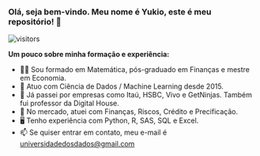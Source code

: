 ### Olá, seja bem-vindo. Meu nome é Yukio, este é meu repositório! 👋

![visitors](https://visitor-badge.glitch.me/badge?page_id=page.id)


<b>Um pouco sobre minha formação e experiência:</b>
- 🙋‍♂️ Sou formado em Matemática, pós-graduado em Finanças e mestre em Economia.
- 🤖 Atuo com Ciência de Dados / Machine Learning desde 2015.
- 👔 Já passei por empresas como Itaú, HSBC, Vivo e GetNinjas. Também fui professor da Digital House.
- 🏬 No mercado, atuei com Finanças, Riscos, Crédito e Precificação.
- 🖥️ Tenho experiência com Python, R, SAS, SQL e Excel. 
- 📫 Se quiser entrar em contato, meu e-mail é universidadedosdados@gmail.com
